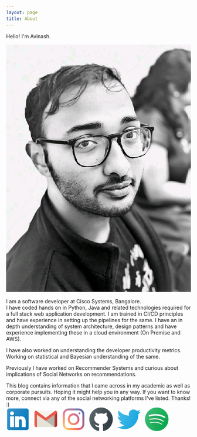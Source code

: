 ```yaml
---
layout: page
title: About
---
```


Hello! I'm Avinash.

![professional_photo](/assets/images/avinashbhat_image.png)

I am a software developer at Cisco Systems, Bangalore. 
<br/>
I have coded hands on in Python, Java and related technologies required for a full stack web application development. I am trained in CI/CD principles and have experience in setting up the pipelines for the same. I have an in depth understanding of system architecture, design patterns and have experience implementing these in a cloud environment (On Premise and AWS).
<br/>

I have also worked on understanding the developer productivity metrics. Working on statistical and Bayesian understanding of the same.
<br/>

Previously I have worked on Recommender Systems and curious about implications of Social Networks on recommendations.
<br/>

This blog contains information that I came across in my academic as well as corporate pursuits. Hoping it might help you in any way. 
If you want to know more, connect via any of the social networking platforms I've listed. Thanks! :)
<br/>
[![linkedin](/assets/images/icons/linkedin.png)](https://www.linkedin.com/in/avinbhat/)&nbsp;&nbsp;
[![gmail](/assets/images/icons/google.png)](mailto:avinashbhatneelavar@gmail.com)&nbsp;&nbsp;
[![instagram](/assets/images/icons/instagram.png)](https://www.instagram.com/aviinashbhat/)&nbsp;&nbsp;
[![github](/assets/images/icons/github.png)](https://github.com/avinashbhat)&nbsp;&nbsp;
[![twitter](/assets/images/icons/twitter.png)](https://twitter.com/this_is_avii)&nbsp;&nbsp;
[![spotify](/assets/images/icons/spotify.png)](https://open.spotify.com/playlist/5QbrmRf0QKJq8HSJOefa61?si=BC4H91R3RQGrb7Hk_2Vunw)

